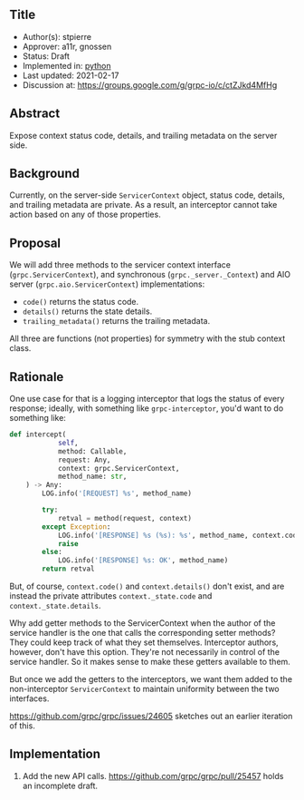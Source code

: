 Title
----
* Author(s): stpierre
* Approver: a11r, gnossen
* Status: Draft
* Implemented in: [python](https://github.com/grpc/grpc/pull/25457)
* Last updated: 2021-02-17
* Discussion at: https://groups.google.com/g/grpc-io/c/ctZJkd4MfHg

## Abstract

Expose context status code, details, and trailing metadata on the
server side.

## Background

Currently, on the server-side `ServicerContext` object, status code,
details, and trailing metadata are private. As a result, an
interceptor cannot take action based on any of those properties.

## Proposal

We will add three methods to the servicer context interface
(`grpc.ServicerContext`), and synchronous (`grpc._server._Context`)
and AIO server (`grpc.aio.ServicerContext`) implementations:

* `code()` returns the status code.
* `details()` returns the state details.
* `trailing_metadata()` returns the trailing metadata.

All three are functions (not properties) for symmetry with the stub
context class.

## Rationale

One use case for that is a logging interceptor that logs the status of
every response; ideally, with something like `grpc-interceptor`, you'd
want to do something like:

```python
def intercept(
            self,
            method: Callable,
            request: Any,
            context: grpc.ServicerContext,
            method_name: str,
    ) -> Any:
        LOG.info('[REQUEST] %s', method_name)

        try:
            retval = method(request, context)
        except Exception:
            LOG.info('[RESPONSE] %s (%s): %s', method_name, context.code(), context.details())
            raise
        else:
            LOG.info('[RESPONSE] %s: OK', method_name)
        return retval
```

But, of course, `context.code()` and `context.details()` don't exist, and
are instead the private attributes `context._state.code` and
`context._state.details`.

Why add getter methods to the ServicerContext when the author of the
service handler is the one that calls the corresponding setter
methods? They could keep track of what they set
themselves. Interceptor authors, however, don't have this
option. They're not necessarily in control of the service handler. So
it makes sense to make these getters available to them.

But once we add the getters to the interceptors, we want them added to
the non-interceptor `ServicerContext` to maintain uniformity between
the two interfaces.

https://github.com/grpc/grpc/issues/24605 sketches out an earlier
iteration of this.

## Implementation

1. Add the new API calls. https://github.com/grpc/grpc/pull/25457 holds an
incomplete draft.
